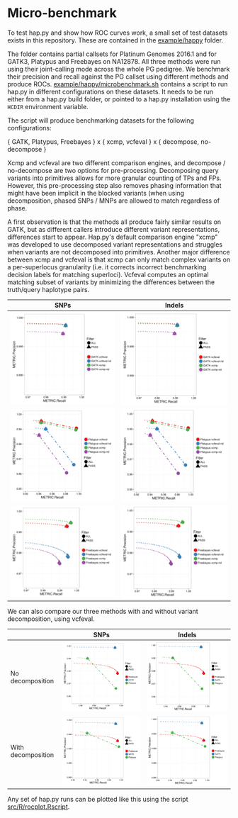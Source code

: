 # Micro-benchmark

To test hap.py and show how ROC curves work, a small set of test
datasets exists in this repository. These are contained in the [example/happy]()
folder.

The folder contains partial callsets for Platinum Genomes 2016.1 and for
GATK3, Platypus and Freebayes on NA12878. All three methods were run using
their joint-calling mode across the whole PG pedigree. We benchmark
their precision and recall against the PG callset using different methods
and produce ROCs. [example/happy/microbenchmark.sh]() contains a script to
run hap.py in different configurations on these datasets. It needs to be
run either from a hap.py build folder, or pointed to a hap.py installation
using the `HCDIR` environment variable.

The script will produce benchmarking datasets for the following configurations:

{ GATK, Platypus, Freebayes } x { xcmp, vcfeval } x { decompose, no-decompose }

Xcmp and vcfeval are two different comparison engines, and decompose /
no-decompose are two options for pre-processing. Decomposing query variants
into primitives allows for more granular counting of TPs and FPs. However,
this pre-processing step also removes phasing information that might have
been implicit in the blocked variants (when using decomposition, phased SNPs
 / MNPs are allowed to match regardless of phase.

A first observation is that the methods all produce fairly similar results on GATK,
but as different callers introduce different variant representations, differences
start to appear. Hap.py's default comparison engine "xcmp" was developed to use
decomposed variant representations and struggles when variants are not decomposed
into primitives. Another major difference between xcmp and vcfeval is that xcmp
can only match complex variants on a per-superlocus granularity (i.e. it corrects
incorrect benchmarking decision labels for matching superloci). Vcfeval computes
an optimal matching subset of variants by minimizing the differences between the
truth/query haplotype pairs.

| SNPs                         | Indels                       |
|------------------------------|------------------------------|
| ![microbench_GATK.SNP.png](microbench_GATK.SNP.png) | ![microbench_GATK.SNP.png](microbench_GATK.SNP.png) |
| ![microbench_Platypus.SNP.png](microbench_Platypus.SNP.png) | ![microbench_Platypus.SNP.png](microbench_Platypus.SNP.png) |
| ![microbench_Freebayes.SNP.png](microbench_Freebayes.SNP.png) | ![microbench_Freebayes.SNP.png](microbench_Freebayes.SNP.png) |

We can also compare our three methods with and without variant decomposition, using
vcfeval.

| | SNPs                         | Indels                       |
|-----|------------------------------|------------------------------|
| No decomposition | ![microbench_callers_nve.SNP.png](microbench_callers_nve.SNP.png) | ![microbench_callers_nve.SNP.png](microbench_callers_nve.SNP.png) |
| With decomposition | ![microbench_callers_ve.SNP.png](microbench_callers_ve.SNP.png) | ![microbench_callers_ve.SNP.png](microbench_callers_ve.SNP.png) |

Any set of hap.py runs can be plotted like this using the script
[src/R/rocplot.Rscript]().

